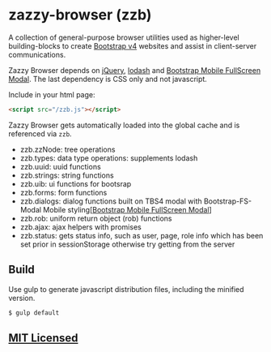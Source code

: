 # zazzy-browser (zzb)

A collection of general-purpose browser utilities used as higher-level building-blocks to create [Bootstrap v4](http://getbootstrap.com/) websites and assist in client-server communications. 

Zazzy Browser depends on [jQuery](https://jquery.com/), [lodash](https://github.com/lodash/lodash) and [Bootstrap Mobile FullScreen Modal](https://github.com/keaukraine/bootstrap4-fs-modal). The last dependency is CSS only and not javascript.

Include in your html page:

```html
<script src="/zzb.js"></script>
```

Zazzy Browser gets automatically loaded into the global cache and is referenced via `zzb`.

* zzb.zzNode: tree operations
* zzb.types: data type operations: supplements lodash
* zzb.uuid: uuid functions
* zzb.strings: string functions
* zzb.uib: ui functions for bootsrap
* zzb.forms: form functions
* zzb.dialogs: dialog functions built on TBS4 modal with Bootstrap-FS-Modal Mobile styling[[Bootstrap Mobile FullScreen Modal](https://github.com/keaukraine/bootstrap4-fs-modal)]
* zzb.rob: uniform return object (rob) functions
* zzb.ajax: ajax helpers with promises
* zzb.status: gets status info, such as user, page, role info which has been set prior in sessionStorage otherwise try getting from the server

## Build

Use gulp to generate javascript distribution files, including the minified version.

```bash
$ gulp default
```

## [MIT Licensed](LICENSE)
